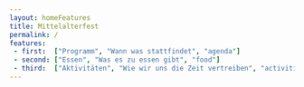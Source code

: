 ```yaml
---
layout: homeFeatures
title: Mittelalterfest
permalink: /
features:
 - first:  ["Programm", "Wann was stattfindet", "agenda"]
 - second: ["Essen", "Was es zu essen gibt", "food"]
 - third:  ["Aktivitäten", "Wie wir uns die Zeit vertreiben", "activities"]
---
```

